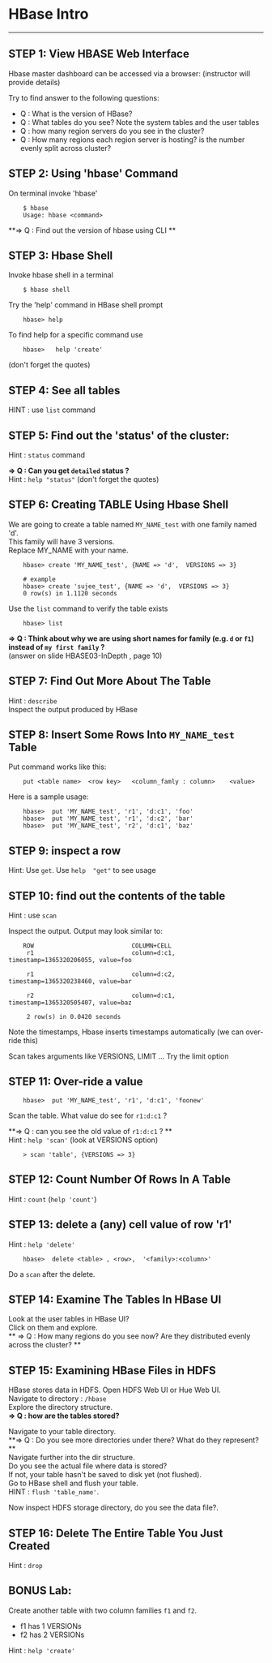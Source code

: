 # HBase Intro
-----


## STEP 1: View HBASE Web Interface
Hbase master dashboard can be accessed via a browser:
(instructor will provide details)

Try to find answer to the following questions:
* Q : What is the version of  HBase?
* Q : What tables do you see?  Note the system tables and the user tables
* Q : how many region servers do you see in the cluster?
* Q : How many regions each region server is hosting?  is the number evenly split across cluster?


## STEP 2: Using 'hbase' Command
On terminal invoke 'hbase'
```
    $ hbase
    Usage: hbase <command>
```

**=> Q : Find out the version of hbase using CLI **  


## STEP 3: Hbase Shell
Invoke hbase shell in a terminal
```
    $ hbase shell
```
    
Try the 'help' command in HBase shell prompt
```
    hbase> help
```

To find help for a specific command use
```
    hbase>   help 'create'
```
(don't forget the quotes)

## STEP 4: See all tables
HINT : use `list` command


## STEP 5: Find out the 'status' of the cluster:
Hint : `status` command

**=> Q : Can you get `detailed` status ?**  
Hint : `help "status"`   (don't forget the quotes)



## STEP 6: Creating TABLE Using Hbase Shell
We are going to create a table named `MY_NAME_test` with one family named 'd'.  
This family will have 3 versions.  
Replace MY_NAME with your name.

```
    hbase> create 'MY_NAME_test', {NAME => 'd',  VERSIONS => 3}

    # example
    hbase> create 'sujee_test', {NAME => 'd',  VERSIONS => 3}
    0 row(s) in 1.1120 seconds
```

Use the `list` command to verify the table exists
```
    hbase> list
```

**=> Q : Think about why we are using short names for family (e.g.  `d`  or `f1`) instead of `my first family` ?**  
(answer on slide HBASE03-InDepth ,   page 10)

## STEP 7: Find Out More About The Table
Hint : `describe`   
Inspect the output produced by HBase


## STEP 8: Insert Some Rows Into `MY_NAME_test` Table
Put command works like this:
```
    put <table name>  <row key>   <column_famly : column>    <value>
```
Here is a sample usage:
```
    hbase>  put 'MY_NAME_test', 'r1', 'd:c1', 'foo'
    hbase>  put 'MY_NAME_test', 'r1', 'd:c2', 'bar'
    hbase>  put 'MY_NAME_test', 'r2', 'd:c1', 'baz'
```


## STEP 9: inspect a row
Hint: Use `get`.   Use `help  "get"` to see usage


## STEP 10: find out the contents of the table
Hint : use `scan`  

Inspect the output.  Output may look similar to:
```
    ROW                           COLUMN+CELL
     r1                           column=d:c1, timestamp=1365320206055, value=foo

     r1                           column=d:c2, timestamp=1365320238460, value=bar

     r2                           column=d:c1, timestamp=1365320505407, value=baz

     2 row(s) in 0.0420 seconds
```

Note the timestamps, Hbase inserts timestamps automatically (we can over-ride this)

Scan takes arguments like VERSIONS, LIMIT ...
Try the limit option


## STEP 11:  Over-ride a value
```
    hbase>  put 'MY_NAME_test', 'r1', 'd:c1', 'foonew'
```

Scan the table.  What value do see for  `r1:d:c1` ?

**=> Q : can you see the old value of `r1:d:c1` ? **  
Hint : `help 'scan'`  (look at VERSIONS option)
```
    > scan 'table', {VERSIONS => 3}
```


## STEP 12: Count Number Of Rows In A Table
Hint : `count`  (`help 'count'`)


## STEP 13: delete a (any) cell value of row 'r1'
Hint : `help 'delete'`  

```
    hbase>  delete <table> , <row>,  '<family>:<column>'
```

Do a `scan` after the delete.


## STEP 14: Examine The Tables In HBase UI
Look at the user tables in HBase UI?  
Click on them and explore.   
** => Q : How many regions do you see now?  Are they distributed evenly across the cluster? **   



## STEP 15: Examining HBase Files in HDFS
HBase stores data in HDFS. 
Open HDFS Web UI or  Hue Web UI.   
Navigate to directory : `/hbase`   
Explore the directory structure.   
**=> Q : how are the tables stored?**   

Navigate to your table directory.   
**=> Q : Do you see more directories under there?  What do they represent? **   
Navigate further into the dir structure.  
Do you see the actual file where data is stored?   
If not, your table hasn't be saved to disk yet (not flushed).   
Go to HBase shell and flush your table.  
HINT : `flush 'table_name'`.   

Now inspect  HDFS storage directory, do you see the data file?.


## STEP 16:  Delete The Entire Table You Just Created
Hint : `drop`


## BONUS Lab:
Create another table with two column families `f1`  and `f2`.  

* f1 has 1 VERSIONs
* f2 has 2 VERSIONs

Hint : `help 'create'`
